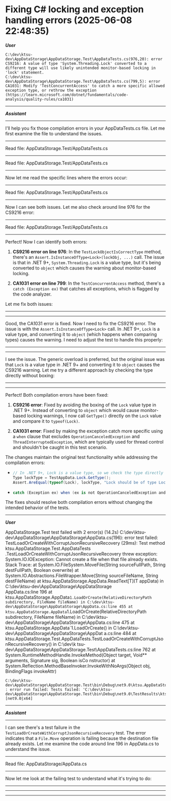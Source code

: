 <!-- Generated by SpecStory -->

# Fixing C# locking and exception handling errors (2025-06-08 22:48:35)

_**User**_

    C:\dev\ktsu-dev\AppDataStorage\AppDataStorage.Test\AppDataTests.cs(976,20): error CS9216: A value of type 'System.Threading.Lock' converted to a different type will use likely unintended monitor-based locking in 'lock' statement.
    C:\dev\ktsu-dev\AppDataStorage\AppDataStorage.Test\AppDataTests.cs(799,5): error CA1031: Modify 'TestConcurrentAccess' to catch a more specific allowed exception type, or rethrow the exception (https://learn.microsoft.com/dotnet/fundamentals/code-analysis/quality-rules/ca1031)

---

_**Assistant**_



---

I'll help you fix those compilation errors in your AppDataTests.cs file. Let me first examine the file to understand the issues.

---

Read file: AppDataStorage.Test/AppDataTests.cs

---

Read file: AppDataStorage.Test/AppDataTests.cs

---

Now let me read the specific lines where the errors occur:

---

Read file: AppDataStorage.Test/AppDataTests.cs

---

Now I can see both issues. Let me also check around line 976 for the CS9216 error:

---

Read file: AppDataStorage.Test/AppDataTests.cs

---

Perfect! Now I can identify both errors:

1. **CS9216 error on line 976**: In the `TestLockObjectIsCorrectType` method, there's an `Assert.IsInstanceOfType<Lock>(lockObj, ...)` call. The issue is that in .NET 9+, `System.Threading.Lock` is a value type, but it's being converted to `object` which causes the warning about monitor-based locking.

2. **CA1031 error on line 799**: In the `TestConcurrentAccess` method, there's a `catch (Exception ex)` that catches all exceptions, which is flagged by the code analyzer.

Let me fix both issues:

---



---

Good, the CA1031 error is fixed. Now I need to fix the CS9216 error. The issue is with the `Assert.IsInstanceOfType<Lock>` call. In .NET 9+, `Lock` is a value type, and converting it to `object` (which happens when comparing types) causes the warning. I need to adjust the test to handle this properly:

---



---

I see the issue. The generic overload is preferred, but the original issue was that `Lock` is a value type in .NET 9+ and converting it to `object` causes the CS9216 warning. Let me try a different approach by checking the type directly without boxing:

---



---

Perfect! Both compilation errors have been fixed:

1. **CS9216 error**: Fixed by avoiding the boxing of the `Lock` value type in .NET 9+. Instead of converting to `object` which would cause monitor-based locking warnings, I now call `GetType()` directly on the `Lock` value and compare it to `typeof(Lock)`.

2. **CA1031 error**: Fixed by making the exception catch more specific using a `when` clause that excludes `OperationCanceledException` and `ThreadInterruptedException`, which are typically used for thread control and shouldn't be caught in this test scenario.

The changes maintain the original test functionality while addressing the compilation errors:

- ```976:983:AppDataStorage.Test/AppDataTests.cs
  // In .NET 9+, Lock is a value type, so we check the type directly
  Type lockType = TestAppData.Lock.GetType();
  Assert.AreEqual(typeof(Lock), lockType, "Lock should be of type Lock in .NET 9+");
  ```

- ```799:799:AppDataStorage.Test/AppDataTests.cs
  catch (Exception ex) when (ex is not OperationCanceledException and not ThreadInterruptedException)
  ```

The fixes should resolve both compilation errors without changing the intended behavior of the tests.

---

_**User**_

  AppDataStorage.Test test failed with 2 error(s) (14.2s)
    C:\dev\ktsu-dev\AppDataStorage\AppDataStorage\AppData.cs(196): error test failed:
      TestLoadOrCreateWithCorruptJsonRecursiveRecovery (29ms): Test method ktsu.AppDataStorage.Test.AppDataTests
      .TestLoadOrCreateWithCorruptJsonRecursiveRecovery threw exception:
      System.IO.IOException: Cannot create a file when that file already exists.
      Stack Trace:
         at System.IO.FileSystem.MoveFile(String sourceFullPath, String destFullPath, Boolean overwrite)
         at System.IO.Abstractions.FileWrapper.Move(String sourceFileName, String destFileName)
         at ktsu.AppDataStorage.AppData.ReadText[T](T appData) in C:\dev\ktsu-dev\AppDataStorage\AppDataStorage\
      AppData.cs:line 196
         at ktsu.AppDataStorage.AppData`1.LoadOrCreate(RelativeDirectoryPath subdirectory, FileName fileName) in
       C:\dev\ktsu-dev\AppDataStorage\AppDataStorage\AppData.cs:line 455
         at ktsu.AppDataStorage.AppData`1.LoadOrCreate(RelativeDirectoryPath subdirectory, FileName fileName) in
       C:\dev\ktsu-dev\AppDataStorage\AppDataStorage\AppData.cs:line 475
         at ktsu.AppDataStorage.AppData`1.LoadOrCreate() in C:\dev\ktsu-dev\AppDataStorage\AppDataStorage\AppDat
      a.cs:line 484
         at ktsu.AppDataStorage.Test.AppDataTests.TestLoadOrCreateWithCorruptJsonRecursiveRecovery() in C:\dev\k
      tsu-dev\AppDataStorage\AppDataStorage.Test\AppDataTests.cs:line 762
         at System.RuntimeMethodHandle.InvokeMethod(Object target, Void** arguments, Signature sig, Boolean isCo
      nstructor)
         at System.Reflection.MethodBaseInvoker.InvokeWithNoArgs(Object obj, BindingFlags invokeAttr)


    C:\dev\ktsu-dev\AppDataStorage\AppDataStorage.Test\bin\Debug\net9.0\ktsu.AppDataStorage.Test.dll : error run failed: Tests failed: 'C:\dev\ktsu-dev\AppDataStorage\AppDataStorage.Test\bin\Debug\net9.0\TestResults\ktsu.AppDataStorage.Test_net9.0_x64.log' [net9.0|x64]

---

_**Assistant**_



---

I can see there's a test failure in the `TestLoadOrCreateWithCorruptJsonRecursiveRecovery` test. The error indicates that a `File.Move` operation is failing because the destination file already exists. Let me examine the code around line 196 in AppData.cs to understand the issue.

---

Read file: AppDataStorage/AppData.cs

---

Now let me look at the failing test to understand what it's trying to do:

---



---



---

